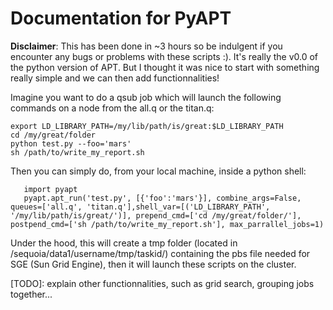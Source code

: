 # Documentation for PyAPT


**Disclaimer**: This has been done in ~3 hours so be indulgent if you encounter any bugs or problems with these scripts :). It's really the v0.0 of the python version of APT. But I thought it was nice to start with something really simple and we can then add functionnalities!

Imagine you want to do a qsub job which will launch the following commands on a node from the all.q or the titan.q:

```
export LD_LIBRARY_PATH=/my/lib/path/is/great:$LD_LIBRARY_PATH
cd /my/great/folder
python test.py --foo='mars'
sh /path/to/write_my_report.sh
```

Then you can simply do, from your local machine, inside a python shell:

```
   import pyapt
   pyapt.apt_run('test.py', [{'foo':'mars'}], combine_args=False, queues=['all.q', 'titan.q'],shell_var=[('LD_LIBRARY_PATH', '/my/lib/path/is/great/')], prepend_cmd=['cd /my/great/folder/'], postpend_cmd=['sh /path/to/write_my_report.sh'], max_parrallel_jobs=1)
```

Under the hood, this will create a tmp folder (located in /sequoia/data1/username/tmp/taskid/) containing the pbs file needed for SGE (Sun Grid Engine), then it will launch these scripts on the cluster.

[TODO]: explain other functionnalities, such as grid search, grouping jobs together...
